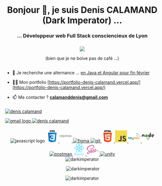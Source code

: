 <h1 align="center">Bonjour 👋, je suis Denis CALAMAND (Dark Imperator) ...</h1>
<h3 align="center">... Développeur web Full Stack consciencieux de Lyon</h3>

###

<div align="center">
    <img align="center" src="https://media.giphy.com/media/L8K62iTDkzGX6/giphy.gif">
    <p>(bien que je ne boive pas de café ...)</p>
</div>

##
###

- 🔭 Je recherche une alternance ... [ en Java et Angular pour fin février](https://www.wildcodeschool.com/fr-fr/)

- 👨‍💻 Mon portfolio [https://portfolio-denis-calamand.vercel.app/](https://portfolio-denis-calamand.vercel.app/)

- 📫 Me contacter ? **calamanddenis@gmail.com**

###

<p align="left">
<a href="https://linkedin.com/in/calamand-denis" target="blank" rel="noopener noreferrer"><img src="https://raw.githubusercontent.com/rahuldkjain/github-profile-readme-generator/master/src/images/icons/Social/linked-in-alt.svg" alt="denis calamand" height="30" width="40" /></a>
</p>

<div align="left">
  <a href="mailto:calamanddenis@gmail.com">
  <img src="https://img.shields.io/static/v1?message=Gmail&logo=gmail&label=&color=D14836&logoColor=white&labelColor=&style=for-the-badge" height="40" alt="gmail logo"  />
  </a>  
  <a href="https://linkedin.com/in/calamand-denis" target="blank" rel="noopener noreferrer"><img src="https://raw.githubusercontent.com/rahuldkjain/github-profile-readme-generator/master/src/images/icons/Social/linked-in-alt.svg" alt="denis calamand" height="30" width="40" /></a>
</div>

###

<div align="center">
    <img src="https://cdn.jsdelivr.net/gh/devicons/devicon/icons/javascript/javascript-original.svg" height="60" alt="javascript logo"  />
        <a href="https://www.w3schools.com/css/" target="_blank" rel="noreferrer"> <img src="https://raw.githubusercontent.com/devicons/devicon/master/icons/css3/css3-original-wordmark.svg" alt="css3" width="40" height="40"/> </a>
        <a href="https://expressjs.com" target="_blank" rel="noreferrer"> <img src="https://raw.githubusercontent.com/devicons/devicon/master/icons/express/express-original-wordmark.svg" alt="express" width="40" height="40"/> </a>
        <a href="https://www.figma.com/" target="_blank" rel="noreferrer"> <img src="https://www.vectorlogo.zone/logos/figma/figma-icon.svg" alt="figma" width="40" height="40"/> </a>
        <a href="https://git-scm.com/" target="_blank" rel="noreferrer"> <img src="https://www.vectorlogo.zone/logos/git-scm/git-scm-icon.svg" alt="git" width="40" height="40"/> </a>
        <a href="https://www.w3.org/html/" target="_blank" rel="noreferrer"> <img src="https://raw.githubusercontent.com/devicons/devicon/master/icons/html5/html5-original-wordmark.svg" alt="html5" width="40" height="40"/> </a>
        <a href="https://developer.mozilla.org/en-US/docs/Web/JavaScript" target="_blank" rel="noreferrer"> <img src="https://raw.githubusercontent.com/devicons/devicon/master/icons/javascript/javascript-original.svg"                 
           alt="javascript" width="40" height="40"/> </a>
        <a href="https://www.mysql.com/" target="_blank" rel="noreferrer"> <img src="https://raw.githubusercontent.com/devicons/devicon/master/icons/mysql/mysql-original-wordmark.svg" alt="mysql" width="40" height="40"/> </a>
        <a href="https://nodejs.org" target="_blank" rel="noreferrer"> <img src="https://raw.githubusercontent.com/devicons/devicon/master/icons/nodejs/nodejs-original-wordmark.svg" alt="nodejs" width="40" height="40"/> </a>
        <a href="https://postman.com" target="_blank" rel="noreferrer"> <img src="https://www.vectorlogo.zone/logos/getpostman/getpostman-icon.svg" alt="postman" width="40" height="40"/>
        </a> <a href="https://reactjs.org/" target="_blank" rel="noreferrer"> <img src="https://raw.githubusercontent.com/devicons/devicon/master/icons/react/react-original-wordmark.svg" alt="react" width="40" height="40"/> </a>
        <a href="https://sass-lang.com" target="_blank" rel="noreferrer"> <img src="https://raw.githubusercontent.com/devicons/devicon/master/icons/sass/sass-original.svg" alt="sass" width="40" height="40"/> </a>
        <a href="https://unity.com/" target="_blank" rel="noreferrer"> <img src="https://www.vectorlogo.zone/logos/unity3d/unity3d-icon.svg" alt="unity" width="40" height="40"/> </a>
</div>

<div align="center">
<img src="https://github-readme-stats.vercel.app/api/top-langs?username=darkimperator&show_icons=true&locale=fr&layout=compact&card_width=320&langs_count=5&theme=dracula&hide_border=true" height="150" alt="darkimperator" />

<p>&nbsp;<img src="https://github-readme-stats.vercel.app/api?username=darkimperator&show_icons=true&locale=fr&layout=compact&card_width=320&langs_count=5&theme=dracula&hide_border=true" height="150"" alt="darkimperator" /></p>

<img src="https://github-readme-streak-stats.herokuapp.com/?user=darkimperator&" alt="darkimperator" />

</div>



